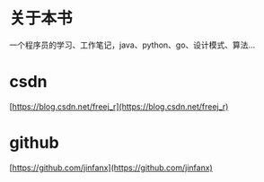 # 关于本书
一个程序员的学习、工作笔记，java、python、go、设计模式、算法...

# csdn
[https://blog.csdn.net/freej_r](https://blog.csdn.net/freej_r)

# github
[https://github.com/jinfanx](https://github.com/jinfanx)
